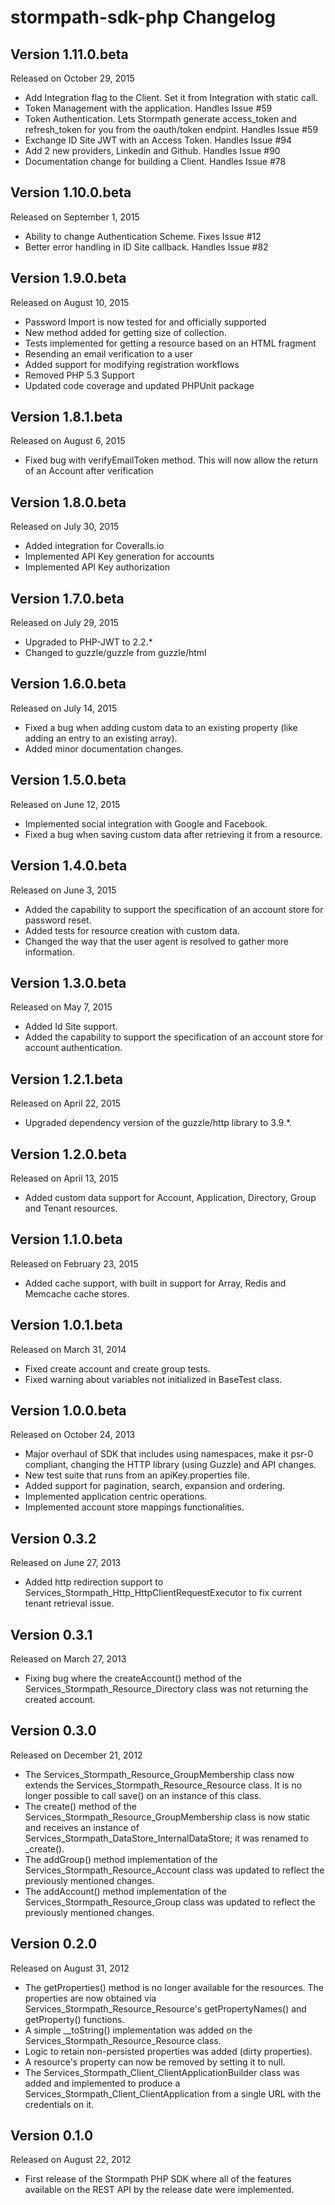 stormpath-sdk-php Changelog
===========================


Version 1.11.0.beta
------------------

Released on October 29, 2015

- Add Integration flag to the Client. Set it from Integration with static call.
- Token Management with the application. Handles Issue #59
- Token Authentication. Lets Stormpath generate access_token and refresh_token for you from the oauth/token endpint. Handles Issue #59
- Exchange ID Site JWT with an Access Token. Handles Issue #94
- Add 2 new providers, Linkedin and Github. Handles Issue #90
- Documentation change for building a Client. Handles Issue #78

Version 1.10.0.beta
------------------

Released on September 1, 2015

- Ability to change Authentication Scheme.  Fixes Issue #12
- Better error handling in ID Site callback.  Handles Issue #82


Version 1.9.0.beta
------------------

Released on August 10, 2015

- Password Import is now tested for and officially supported 
- New method added for getting size of collection.
- Tests implemented for getting a resource based on an HTML fragment
- Resending an email verification to a user
- Added support for modifying registration workflows
- Removed PHP 5.3 Support
- Updated code coverage and updated PHPUnit package



Version 1.8.1.beta
------------------

Released on August 6, 2015

- Fixed bug with verifyEmailToken method.  This will now allow the return of an Account after verification


Version 1.8.0.beta
------------------

Released on July 30, 2015

- Added integration for Coveralls.io
- Implemented API Key generation for accounts
- Implemented API Key authorization


Version 1.7.0.beta
------------------

Released on July 29, 2015

- Upgraded to PHP-JWT to 2.2.*
- Changed to guzzle/guzzle from guzzle/html


Version 1.6.0.beta
------------------

Released on July 14, 2015

- Fixed a bug when adding custom data to an existing property (like adding an entry to an existing array).
- Added minor documentation changes.


Version 1.5.0.beta
------------------

Released on June 12, 2015

- Implemented social integration with Google and Facebook.
- Fixed a bug when saving custom data after retrieving it from a resource.


Version 1.4.0.beta
------------------

Released on June 3, 2015

- Added the capability to support the specification of an account store for password reset.
- Added tests for resource creation with custom data.
- Changed the way that the user agent is resolved to gather more information.


Version 1.3.0.beta
------------------

Released on May 7, 2015

- Added Id Site support.
- Added the capability to support the specification of an account store for account authentication.

Version 1.2.1.beta
------------------

Released on April 22, 2015

- Upgraded dependency version of the guzzle/http library to 3.9.*.

Version 1.2.0.beta
------------------

Released on April 13, 2015

- Added custom data support for Account, Application, Directory, Group and Tenant resources.

Version 1.1.0.beta
------------------

Released on February 23, 2015

- Added cache support, with built in support for Array, Redis and Memcache cache stores.

Version 1.0.1.beta
------------------

Released on March 31, 2014

- Fixed create account and create group tests.
- Fixed warning about variables not initialized in BaseTest class.

Version 1.0.0.beta
------------------

Released on October 24, 2013

- Major overhaul of SDK that includes using namespaces, make it psr-0 compliant, changing the HTTP library (using Guzzle) and API changes.
- New test suite that runs from an apiKey.properties file.
- Added support for pagination, search, expansion and ordering.
- Implemented application centric operations.
- Implemented account store mappings functionalities.

Version 0.3.2
-------------

Released on June 27, 2013

- Added http redirection support to Services_Stormpath_Http_HttpClientRequestExecutor to fix current tenant retrieval issue.

Version 0.3.1
-------------

Released on March 27, 2013

- Fixing bug where the createAccount() method of the Services_Stormpath_Resource_Directory class was not returning the created account.

Version 0.3.0
-------------

Released on December 21, 2012

- The Services_Stormpath_Resource_GroupMembership class now extends the Services_Stormpath_Resource_Resource class. It is no longer possible to call save() on an instance of this class.
- The create() method of the Services_Stormpath_Resource_GroupMembership class is now static and receives an instance of Services_Stormpath_DataStore_InternalDataStore; it was renamed to _create().
- The addGroup() method implementation of the Services_Stormpath_Resource_Account class was updated to reflect the previously mentioned changes.
- The addAccount() method implementation of the Services_Stormpath_Resource_Group class was updated to reflect the previously mentioned changes.

Version 0.2.0
-------------

Released on August 31, 2012

- The getProperties() method is no longer available for the resources. The properties are now obtained via Services_Stormpath_Resource_Resource's getPropertyNames() and getProperty() functions.
- A simple __toString() implementation was added on the Services_Stormpath_Resource_Resource class.
- Logic to retain non-persisted properties was added (dirty properties).
- A resource's property can now be removed by setting it to null.
- The Services_Stormpath_Client_ClientApplicationBuilder class was added and implemented to produce a Services_Stormpath_Client_ClientApplication from a single URL with the credentials on it.

Version 0.1.0
-------------

Released on August 22, 2012

- First release of the Stormpath PHP SDK where all of the features available on the REST API by the release date were implemented.